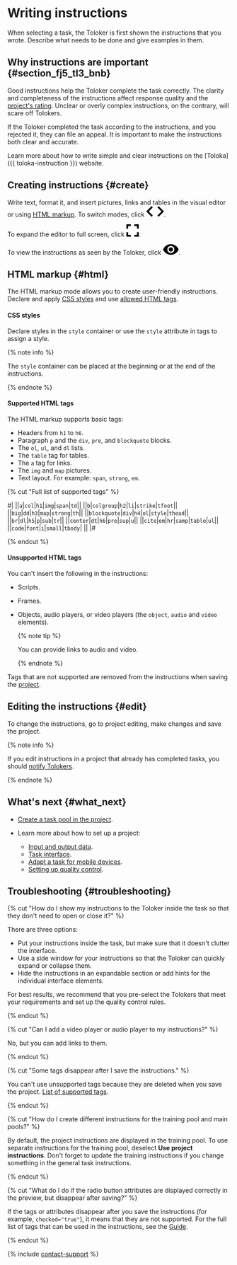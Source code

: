 # Writing instructions

When selecting a task, the Toloker is first shown the instructions that you wrote. Describe what needs to be done and give examples in them.

## Why instructions are important {#section_fj5_tl3_bnb}

Good instructions help the Toloker complete the task correctly. The clarity and completeness of the instructions affect response quality and the [project's rating](project_rating_stat.md). Unclear or overly complex instructions, on the contrary, will scare off Tolokers.

If the Toloker completed the task according to the instructions, and you rejected it, they can file an appeal. It is important to make the instructions both clear and accurate.

Learn more about how to write simple and clear instructions on the [Toloka]({{ toloka-instruction }}) website.

## Creating instructions {#create}

Write text, format it, and insert pictures, links and tables in the visual editor or using [HTML markup](#html). To switch modes, click ![](../_images/code.svg).

To expand the editor to full screen, click ![](../_images/fullscreen.svg).

To view the instructions as seen by the Toloker, click ![](../_images/preview.svg).

## HTML markup {#html}

The HTML markup mode allows you to create user-friendly instructions. Declare and apply [CSS styles](#css) and use [allowed HTML tags](#html-yes).

#### CSS styles

Declare styles in the `style` container or use the `style` attribute in tags to assign a style.

{% note info %}

The `style` container can be placed at the beginning or at the end of the instructions.

{% endnote %}

#### Supported HTML tags

The HTML markup supports basic tags:

- Headers from `h1` to `h6`.
- Paragraph `p` and the `div`, `pre`, and `blockquote` blocks.
- The `ol`, `ul`, and `dl` lists.
- The `table` tag for tables.
- The `a` tag for links.
- The `img` and `map` pictures.
- Text layout. For example: `span`, `strong`, `em`.

{% cut "Full list of supported tags" %}

#|
||`a`|`col`|`h1`|`img`|`span`|`td`||
||`b`|`colgroup`|`h2`|`li`|`strike`|`tfoot`||
||`big`|`dd`|`h3`|`map`|`strong`|`th`||
||`blockquote`|`div`|`h4`|`ol`|`style`|`thead`||
||`br`|`dl`|`h5`|`p`|`sub`|`tr`||
||`center`|`dt`|`h6`|`pre`|`sup`|`u`||
||`cite`|`em`|`hr`|`samp`|`table`|`ul`||
||`code`|`font`|`i`|`small`|`tbody`| ||
|#

{% endcut %}

#### Unsupported HTML tags

You can't insert the following in the instructions:

- Scripts.
- Frames.
- Objects, audio players, or video players (the `object`, `audio` and `video` elements).

    {% note tip %}

    You can provide links to audio and video.

    {% endnote %}

Tags that are not supported are removed from the instructions when saving the [project](../../glossary.md#project).

## Editing the instructions {#edit}

To change the instructions, go to project editing, make changes and save the project.

{% note info %}

If you edit instructions in a project that already has completed tasks, you should [notify Tolokers](qa-assign.md).

{% endnote %}

## What's next {#what_next}

- [Create a task pool in the project](pool-main.md).
- Learn more about how to set up a project:

    - [Input and output data](incoming.md).
    - [Task interface](spec.md).
    - [Adapt a task for mobile devices](mobile.md).
    - [Setting up quality control](project-qa.md).

## Troubleshooting {#troubleshooting}

{% cut "How do I show my instructions to the Toloker inside the task so that they don't need to open or close it?" %}

There are three options:

- Put your instructions inside the task, but make sure that it doesn't clutter the interface.
- Use a side window for your instructions so that the Toloker can quickly expand or collapse them.
- Hide the instructions in an expandable section or add hints for the individual interface elements.

For best results, we recommend that you pre-select the Tolokers that meet your requirements and set up the quality control rules.

{% endcut %}

{% cut "Can I add a video player or audio player to my instructions?" %}

No, but you can add links to them.

{% endcut %}

{% cut "Some tags disappear after I save the instructions." %}

You can't use unsupported tags because they are deleted when you save the project. [List of supported tags](instruction.md#html).

{% endcut %}

{% cut "How do I create different instructions for the training pool and main pools?" %}

By default, the project instructions are displayed in the training pool. To use separate instructions for the training pool, deselect **Use project instructions**. Don't forget to update the training instructions if you change something in the general task instructions.

{% endcut %}

{% cut "What do I do if the radio button attributes are displayed correctly in the preview, but disappear after saving?" %}

If the tags or attributes disappear after you save the instructions (for example, `checked="true"`), it means that they are not supported. For the full list of tags that can be used in the instructions, see the [Guide](instruction.md#html-yes).

{% endcut %}

{% include [contact-support](../_includes/contact-support-help.md) %}